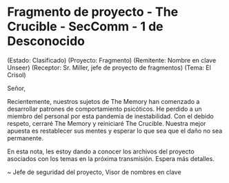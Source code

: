 # Fragmento de proyecto - The Crucible - SecComm - 1 de Desconocido

 (Estado: Clasificado)
 (Proyecto: Fragmento)
 (Remitente: Nombre en clave Unseer)
 (Receptor: Sr. Miller, jefe de proyecto de fragmentos)
 (Tema: El Crisol)

 Señor,

 Recientemente, nuestros sujetos de The Memory han comenzado a desarrollar patrones de comportamiento psicóticos.  He perdido a un miembro del personal por esta pandemia de inestabilidad.  Con el debido respeto, cerraré The Memory y reiniciaré The Crucible.  Nuestra mejor apuesta es restablecer sus mentes y esperar lo que sea que el daño no sea permanente.

 En esta nota, les estoy dando a conocer los archivos del proyecto asociados con los temas en la próxima transmisión.  Espera más detalles.

 ~ Jefe de seguridad del proyecto, Visor de nombres en clave
